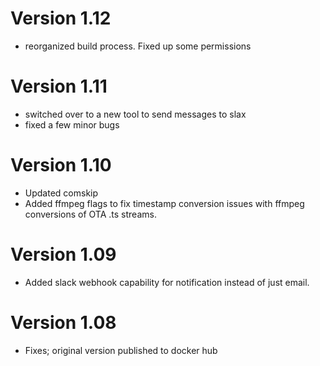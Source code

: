 # Version 1.12
* reorganized build process. Fixed up some permissions

# Version 1.11
* switched over to a new tool to send messages to slax
* fixed a few minor bugs

# Version 1.10
* Updated comskip
* Added ffmpeg flags to fix timestamp conversion issues with ffmpeg conversions of OTA .ts streams.

# Version 1.09
* Added slack webhook capability for notification instead of just email.

# Version 1.08
* Fixes; original version published to docker hub
